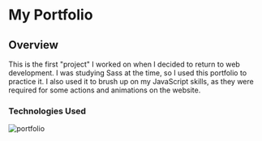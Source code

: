 # My Portfolio

## Overview

This is the first "project" I worked on when I decided to return to web development. I was studying Sass at the time, so I used this portfolio to practice it. I also used it to brush up on my JavaScript skills, as they were required for some actions and animations on the website.

### Technologies Used

![portfolio](https://www.pedrolorandi.com/public/images/portfolio.gif)
